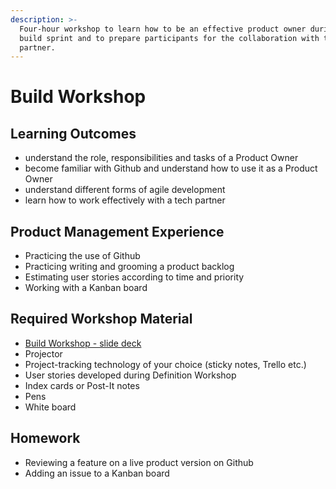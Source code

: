 ```yaml
---
description: >-
  Four-hour workshop to learn how to be an effective product owner during the
  build sprint and to prepare participants for the collaboration with their tech
  partner.
---
```


# Build Workshop

## Learning Outcomes 

* understand the role, responsibilities and tasks of a Product Owner 
* become familiar with Github and understand how to use it as a Product Owner 
* understand different forms of agile development 
* learn how to work effectively with a tech partner 

## Product Management Experience

* Practicing the use of Github 
* Practicing writing and grooming a product backlog 
* Estimating user stories according to time and priority 
* Working with a Kanban board

## Required Workshop Material

* [Build Workshop - slide deck](https://docs.google.com/presentation/d/1V0U3_jqkNn3_1YOeGVJZ7B6Khw9raAqEqOspf9SUBM0/edit#slide=id.g6cb096327a_1_132)
* Projector
* Project-tracking technology of your choice \(sticky notes, Trello etc.\) 
* User stories developed during Definition Workshop
* Index cards or Post-It notes
* Pens
* White board 

## Homework 

* Reviewing a feature on a live product version on Github 
* Adding an issue to a Kanban board

###  



